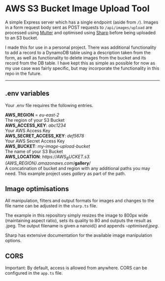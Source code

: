 # AWS S3 Bucket Image Upload Tool

A simple Express server which has a single endpoint (aside from `/`). Images in a form request body sent as POST requests to `/api/images/upload` are processed using [Multer](https://www.npmjs.com/package/multer) and optimised using [Sharp](https://www.npmjs.com/package/sharp) before being uploaded to an S3 bucket.

I made this for use in a personal project. There was additional functionality to add a record to a DynamoDB table using a description taken from the form, as well as functionality to delete images from the bucket and its record from the DB table. I have kept this as simple as possible for now as my use case was fairly specific, but may incorporate the functionality in this repo in the future.

---

## .env variables

Your .env file requires the following entries.

**AWS_REGION** = *eu-east-2*  
The region of your S3 Bucket  
**AWS_ACCESS_KEY**: *abc1234*  
Your AWS Access Key  
**AWS_SECRET_ACCESS_KEY**: *def5678*  
Your AWS Secret Access Key  
**AWS_BUCKET**: *my-image-upload-bucket*  
The name of your S3 Bucket  
**AWS_LOCATION**: *https://${AWS_BUCKET}.s3.${AWS_REGION}.amazonaws.com*/**gallery**/  
A concatination of bucket and region with any additional paths you may need. This example project uses *gallery* as part of the path.

## Image optimisations

All manipulation, filters and output formats for images and changes to the file name can be adjusted in the `sharp.ts` file. 

The example in this repository simply resizes the image to 800px wide (maintaining aspect ratio), sets its quality to 80 and outputs the result as .jpeg. The output filename is given a nanoid() and appends *-optimised.jpeg*.

Sharp has extensive documentation for the available image manipulation options.

## CORS

Important: By default, access is allowed from anywhere. CORS can be configured in the `app.ts` file.